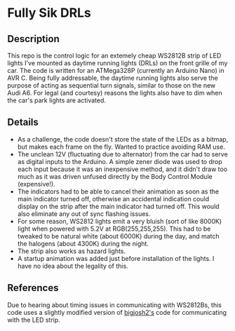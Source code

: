 # Fully Sik DRLs 
## Description
This repo is the control logic for an extemely cheap WS2812B strip of LED lights I've mounted as daytime running lights (DRLs) on the front grille of my car. The code is written for an ATMega328P (currently an Arduino Nano) in AVR C. 
Being fully addressable, the daytime running lights also serve the purpose of acting as sequential turn signals, similar to those on the new Audi A6.  For legal (and courtesy) reasons the lights also have to dim when the car's park lights are activated. 

## Details
- As a challenge, the code doesn't store the state of the LEDs as a bitmap, but makes each frame on the fly. Wanted to practice avoiding RAM use. 
- The unclean 12V (fluctuating due to alternator) from the car had to serve as digital inputs to the Arduino. A simple zener diode was used to drop each input because it was an inexpensive method, and it didn't draw too much as it was driven unfused directly by the Body Control Module (expensive!). 
- The indicators had to be able to cancel their animation as soon as the main indicator turned off, otherwise an accidental indication could display on the strip after the main indicator had turned off. This would also eliminate any out of sync flashing issues. 
- For some reason, WS2812 lights emit a very bluish (sort of like 8000K) light when powered with 5.2V at RGB(255,255,255). This had to be tweaked to be natural white (about 6000K) during the day, and match the halogens (about 4300K) during the night. 
- The strip also works as hazard lights. 
- A startup animation was added just before installation of the lights. I have no idea about the legality of this.

## References
Due to hearing about timing issues in communicating with WS2812Bs, this code uses a slightly modified version of [bigjosh2's](https://wp.josh.com/2014/05/13/ws2812-neopixels-are-not-so-finicky-once-you-get-to-know-them/) code for communicating with the LED strip. 
